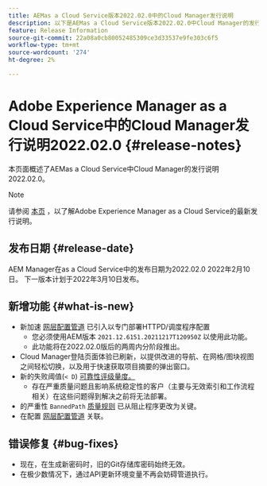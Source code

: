 ```yaml
---
title: AEMas a Cloud Service版本2022.02.0中的Cloud Manager发行说明
description: 以下是AEMas a Cloud Service版本2022.02.0中Cloud Manager的发行说明。
feature: Release Information
source-git-commit: 22a08a0cb80052485309ce3d33537e9fe303c6f5
workflow-type: tm+mt
source-wordcount: '274'
ht-degree: 2%

---
```



# Adobe Experience Manager as a Cloud Service中的Cloud Manager发行说明2022.02.0 {#release-notes}

本页面概述了AEMas a Cloud Service中Cloud Manager的发行说明2022.02.0。

>[!NOTE]
>
>请参阅 [本页](/help/release-notes/release-notes-cloud/release-notes-current.md) ，以了解Adobe Experience Manager as a Cloud Service的最新发行说明。

## 发布日期 {#release-date}

AEM Manager在as a Cloud Service中的发布日期为2022.02.0 2022年2月10日。 下一版本计划于2022年3月10日发布。

## 新增功能 {#what-is-new}

* 新加速 [网层配置管道](/help/implementing/cloud-manager/configuring-pipelines/introduction-ci-cd-pipelines.md#web-tier-config-pipelines) 已引入以专门部署HTTPD/调度程序配置
   * 您必须使用AEM版本 `2021.12.6151.20211217T120950Z` 以使用此功能。
   * 此功能将在2022.02.0版后的两周内分阶段推出。
* Cloud Manager登陆页面体验已刷新，以提供改进的导航、在网格/图块视图之间轻松切换，以及用于快速获取项目摘要的弹出窗口。
* 新的失败阈值(`< D`) [可靠性评级量度。](/help/implementing/cloud-manager/code-quality-testing.md#understanding-code-quality-rules)
   * 存在严重质量问题且影响系统稳定性的客户（主要与无效索引和工作流程相关）在这些问题得到解决之前将无法部署。
* 的严重性 `BannedPath` [质量规则](/help/implementing/cloud-manager/code-quality-testing.md#understanding-code-quality-rules) 已从阻止程序更改为关键。
* 在配置 [网层配置管道](/help/implementing/cloud-manager/configuring-pipelines/introduction-ci-cd-pipelines.md#web-tier-config-pipelines) 关联。

## 错误修复 {#bug-fixes}

* 现在，在生成新密码时，旧的Git存储库密码始终无效。
* 在极少数情况下，通过API更新环境变量不再会妨碍管道执行。
